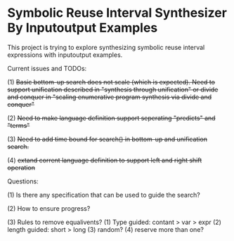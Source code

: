 # Symbolic Reuse Interval Synthesizer By Inputoutput Examples

This project is trying to explore synthesizing symbolic reuse interval expressions with inputoutput examples.

Current issues and TODOs:

(1) ~~Basic bottom-up search does not scale (which is expected). Need to support unification described in "synthesis through unification" or divide and conquer in "scaling enumerative program synthesis via divide and conquer"~~

(2) ~~Need to make language definition support seperating "predicts" and "terms"~~

(3) ~~Need to add time bound for search() in bottom-up and unification search.~~

(4) ~~extand corrent language definition to support left and right shift operation~~

Questions:

(1) Is there any specification that can be used to guide the search?

(2) How to ensure progress?

(3) Rules to remove equalivents? (1) Type guided: contant > var > expr (2) length guided: short > long (3) random? (4) reserve more than one? 
